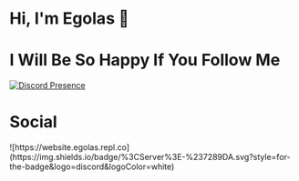 <h1>Hi, I'm Egolas 👋</h1>

<h1>I Will Be So Happy If You Follow Me</h1>

<div>
  
[![Discord Presence](https://lanyard-profile-readme.vercel.app/api/705355571209175071)](https://discord.com/users/705355571209175071)
  
</div>

<h1>Social</h1>
![https://website.egolas.repl.co](https://img.shields.io/badge/%3CServer%3E-%237289DA.svg?style=for-the-badge&logo=discord&logoColor=white)
